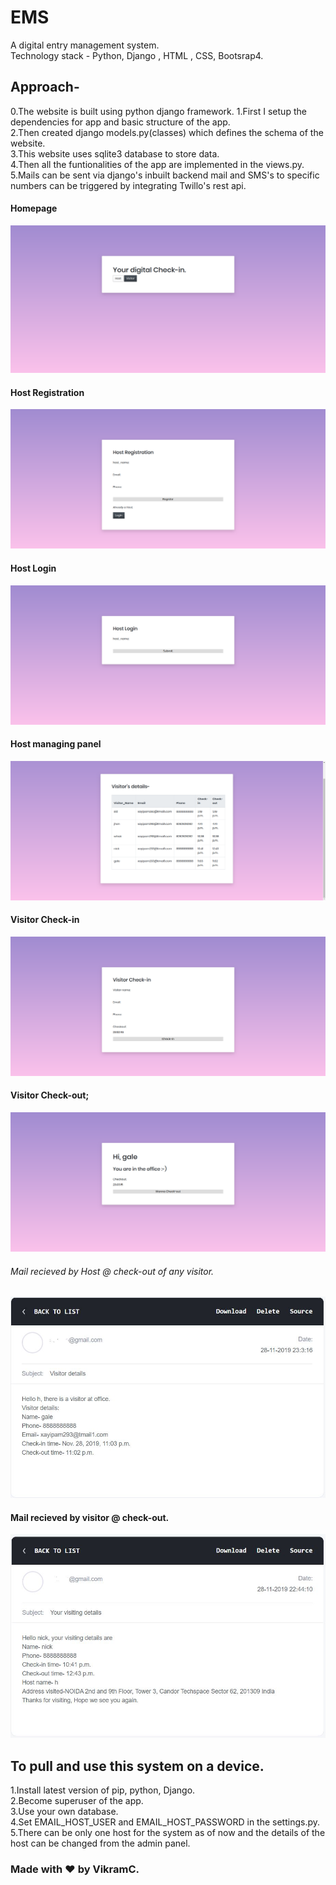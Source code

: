 # EMS
A digital entry management system.  
Technology stack - Python, Django , HTML , CSS, Bootsrap4.  

## Approach-
0.The website is built using python django framework.
1.First I setup the dependencies for app and basic structure of the app.  
2.Then created django models.py(classes) which defines the schema of the website.  
3.This website uses sqlite3 database to store data.  
4.Then all the funtionalities of the app are implemented in the views.py.  
5.Mails can be sent via django's inbuilt backend mail and SMS's to specific numbers can be triggered by integrating Twillo's rest api.  

#### Homepage
![Homepage](readme/image.png)
#### Host Registration
![Homepage](readme/1.png)
#### Host Login
![Homepage](readme/2.png)
#### Host managing panel
![Homepage](readme/5.png)
#### Visitor Check-in
![Homepage](readme/3.png)
#### Visitor Check-out;
![Homepage](readme/4.png)
###### Mail recieved by Host @ check-out of any visitor.
![Homepage](readme/visitor.JPG)
#### Mail recieved by visitor @ check-out.
![Homepage](readme/visiting.JPG)

## To pull and use this system on a device.
1.Install latest version of pip, python, Django.  
2.Become superuser of the app.  
3.Use your own database.  
4.Set EMAIL_HOST_USER  and EMAIL_HOST_PASSWORD in the settings.py.  
5.There can be only one host for the system as of now and the details of the host can be changed from the admin panel.  

### Made with ❤ by VikramC.
